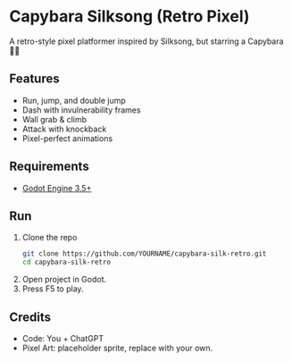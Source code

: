 # Capybara Silksong (Retro Pixel)

A retro-style pixel platformer inspired by Silksong, but starring a Capybara 🐹✨

## Features
- Run, jump, and double jump
- Dash with invulnerability frames
- Wall grab & climb
- Attack with knockback
- Pixel-perfect animations

## Requirements
- [Godot Engine 3.5+](https://godotengine.org/)

## Run
1. Clone the repo
   ```bash
   git clone https://github.com/YOURNAME/capybara-silk-retro.git
   cd capybara-silk-retro
   ```
2. Open project in Godot.
3. Press F5 to play.

## Credits
- Code: You + ChatGPT
- Pixel Art: placeholder sprite, replace with your own.
